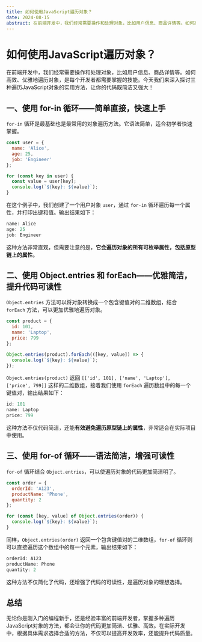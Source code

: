 ```yaml
---
title: 如何使用JavaScript遍历对象？
date: 2024-08-15
abstract: 在前端开发中，我们经常需要操作和处理对象，比如用户信息、商品详情等。如何高效、优雅地遍历对象，是每个开发者都需要掌握的技能。今天我们来深入探讨三种遍历JavaScript对象的实用方法，让你的代码既简洁又强大！
---
```


# 如何使用JavaScript遍历对象？

在前端开发中，我们经常需要操作和处理对象，比如用户信息、商品详情等。如何高效、优雅地遍历对象，是每个开发者都需要掌握的技能。今天我们来深入探讨三种遍历JavaScript对象的实用方法，让你的代码既简洁又强大！

## 一、使用 for-in 循环——简单直接，快速上手

`for-in` 循环是最基础也是最常用的对象遍历方法。它语法简单，适合初学者快速掌握。

```javascript
const user = {
  name: 'Alice',
  age: 25,
  job: 'Engineer'
};

for (const key in user) {
  const value = user[key];
  console.log(`${key}: ${value}`);
}
```

在这个例子中，我们创建了一个用户对象 `user`，通过 `for-in` 循环遍历每一个属性，并打印出键和值。输出结果如下：

```javascript
name: Alice
age: 25
job: Engineer
```

这种方法非常直观，但需要注意的是，**它会遍历对象的所有可枚举属性，包括原型链上的属性**。

## 二、使用 Object.entries 和 forEach——优雅简洁，提升代码可读性

`Object.entries` 方法可以将对象转换成一个包含键值对的二维数组，结合 `forEach` 方法，可以更加优雅地遍历对象。

```javascript
const product = {
  id: 101,
  name: 'Laptop',
  price: 799
};

Object.entries(product).forEach(([key, value]) => {
  console.log(`${key}: ${value}`);
});
```

`Object.entries(product)` 返回 `[['id', 101], ['name', 'Laptop'], ['price', 799]]` 这样的二维数组，接着我们使用 `forEach` 遍历数组中的每一个键值对，输出结果如下：

```javascript
id: 101
name: Laptop
price: 799
```

这种方法不仅代码简洁，还能**有效避免遍历原型链上的属性**，非常适合在实际项目中使用。

## 三、使用 for-of 循环——语法简洁，增强可读性

`for-of` 循环结合 `Object.entries`，可以使遍历对象的代码更加简洁明了。

```javascript
const order = {
  orderId: 'A123',
  productName: 'Phone',
  quantity: 2
};

for (const [key, value] of Object.entries(order)) {
  console.log(`${key}: ${value}`);
}
```

同样，`Object.entries(order)` 返回一个包含键值对的二维数组，`for-of` 循环则可以直接遍历这个数组中的每一个元素，输出结果如下：

```javascript
orderId: A123
productName: Phone
quantity: 2
```

这种方法不仅简化了代码，还增强了代码的可读性，是遍历对象的理想选择。

## 总结

无论你是刚入门的编程新手，还是经验丰富的前端开发者，掌握多种遍历JavaScript对象的方法，都会让你的代码更加简洁、优雅、高效。在实际开发中，根据具体需求选择合适的方法，不仅可以提高开发效率，还能提升代码质量。